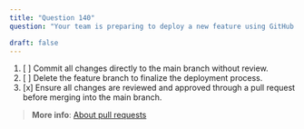 ```yaml
---
title: "Question 140"
question: "Your team is preparing to deploy a new feature using GitHub branches. What should be done to ensure the feature branch is ready for deployment? "

draft: false
---
```



1. [ ] Commit all changes directly to the main branch without review.
1. [ ] Delete the feature branch to finalize the deployment process.
1. [x] Ensure all changes are reviewed and approved through a pull request before merging into the main branch.


> **More info**: [About pull requests](https://docs.github.com/en/pull-requests/collaborating-with-pull-requests/proposing-changes-to-your-work-with-pull-requests/about-pull-requests)
